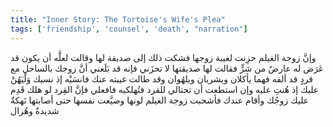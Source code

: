 ```yaml
---
title: "Inner Story: The Tortoise's Wife's Plea"
tags: ['friendship', 'counsel', 'death', "narration"]
---
```


 وإنَّ زوجة الغيلم حزِنت لغيبة زوجها فشكت ذلك إلى صديقة لها وقالت لعلَّه أن يكون قد عَرَض له عارضٌ من شرٍّ فقالت لها صديقتها لا تحزَني فإنه قد بَلَغني أنَّ زوجك بالساحل مع قردٍ قد ألفه فهما يأكلان ويشربان ويلهُوان وقد طالت غيبته عنك فانسَيْه إذ نسيك وَلْيَهُنْ عليك إذ هُنتِ عليه وإن استطعت أن تحتالي للقرد فتُهلكيه فافعلي فإنَّ القِرد لو هلك قَدِم عليك زوجُك وأقام عندك فأشحبت زوجة الغيلم لونها وضيَّعت نفسها حتى أصابتها نَهكةٌ شديدةٌ وهُزال
